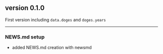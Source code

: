 ## version 0.1.0

First version including `data.doges` and `doges.years`

---



### NEWS.md setup

- added NEWS.md creation with newsmd

